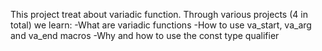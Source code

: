 This project treat about variadic function.
Through various projects (4 in total) we learn:
-What are variadic functions
-How to use va_start, va_arg and va_end macros
-Why and how to use the const type qualifier
